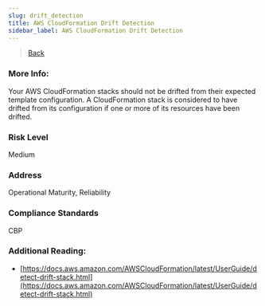 ```yaml
---
slug: drift_detection
title: AWS CloudFormation Drift Detection
sidebar_label: AWS CloudFormation Drift Detection
---
```

> [Back](../../cloudformationmonitoring)

### More Info:
Your AWS CloudFormation stacks should not be drifted from their expected template configuration. A CloudFormation stack is considered to have drifted from its configuration if one or more of its resources have been drifted.

### Risk Level
Medium

### Address
Operational Maturity, Reliability

### Compliance Standards
CBP

### Additional Reading:
- [https://docs.aws.amazon.com/AWSCloudFormation/latest/UserGuide/detect-drift-stack.html](https://docs.aws.amazon.com/AWSCloudFormation/latest/UserGuide/detect-drift-stack.html) 

